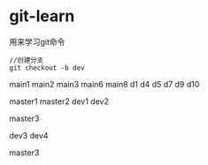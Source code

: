 # git-learn
用来学习git命令

```
//创建分支
git checkout -b dev
```

main1
main2
main3
main6
main8
d1
d4
d5
d7
d9
d10

master1
master2
dev1
dev2

master3



dev3
dev4

master3